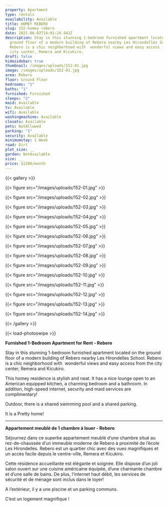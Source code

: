 ```yaml
---
property: Apartment
type: rentals
availability: Available
title: HOMEY REBERO
slug: 152-homey rebero
date: 2021-06-02T14:01:24.541Z
description: Stay in this stunning 1-bedroom furnished apartment located on the
  ground floor of a modern building of Rebero nearby Les Hirondelles School.
  Rebero is a chic neighborhood with  wonderful views and easy access from the
  city center, Remera and Kicukiro.
draft: false
hidesidebar: true
thumbnail: /images/uploads/152-01.jpg
image: /images/uploads/152-01.jpg
area: Rebero
floor: Ground Floor
bedrooms: "1"
baths: "1"
furnished: Furnished
sleeps: "2"
maid: Available
tv: Available
wifi: Available
washingmachine: Available
closets: Available
pets: NotAllowed
parking: "1"
security: Available
minimumstay: 1 Week
road: Dirt
plot_size: __
garden: NotAvailable
size: __
price: $1200/month
---
```

{{< gallery >}}

{{< figure src="/images/uploads/152-01.jpg" >}}

{{< figure src="/images/uploads/152-02.jpg" >}}

{{< figure src="/images/uploads/152-03.jpg" >}}

{{< figure src="/images/uploads/152-04.jpg" >}}

{{< figure src="/images/uploads/152-05.jpg" >}}

{{< figure src="/images/uploads/152-06.jpg" >}}

{{< figure src="/images/uploads/152-07.jpg" >}}

{{< figure src="/images/uploads/152-08.jpg" >}}

{{< figure src="/images/uploads/152-09.jpg" >}}

{{< figure src="/images/uploads/152-10.jpg" >}}

{{< figure src="/images/uploads/152-11.jpg" >}}

{{< figure src="/images/uploads/152-12.jpg" >}}

{{< figure src="/images/uploads/152-13.jpg" >}}

{{< figure src="/images/uploads/152-14.jpg" >}}

{{< /gallery >}}

{{< load-photoswipe >}}

**Furnished 1-Bedroom Apartment for Rent - Rebero**

Stay in this stunning 1-bedroom furnished apartment located on the ground floor of a modern building of Rebero nearby Les Hirondelles School. Rebero is a chic neighborhood with  wonderful views and easy access from the city center, Remera and Kicukiro.

This homey residence is stylish and neat. It has a nice lounge open to an American equipped kitchen, a charming bedroom and a bathroom. In addition, high-speed internet, security and maid services are complimentary!

Outdoor, there is a shared swimming pool and a shared parking.

It is a Pretty home!

---

**Appartement meublé de 1 chambre à louer - Rebero**

Séjournez dans ce superbe appartement meublé d’une chambre situé au rez-de-chaussée d’un immeuble moderne de Rebero à proximité de l’école Les Hirondelles. Rebero est un quartier chic avec des vues magnifiques et un accès facile depuis le centre-ville, Remera et Kicukiro.

Cette résidence accueillante est élégante et soignée. Elle dispose d’un joli salon ouvert sur une cuisine américaine équipée, d’une charmante chambre et d’une salle de bains. De plus, l’internet haut débit, les services de sécurité et de ménage sont inclus dans le loyer!

A l’extérieur, il y a une piscine et un parking communs.

C’est un logement magnifique !